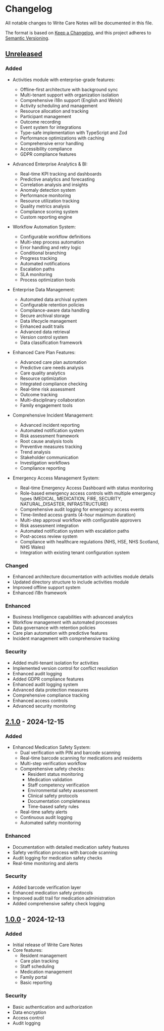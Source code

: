 # Changelog

All notable changes to Write Care Notes will be documented in this file.

The format is based on [Keep a Changelog](https://keepachangelog.com/en/1.0.0/),
and this project adheres to [Semantic Versioning](https://semver.org/spec/v2.0.0.html).

## [Unreleased]

### Added
- Activities module with enterprise-grade features:
  - Offline-first architecture with background sync
  - Multi-tenant support with organization isolation
  - Comprehensive i18n support (English and Welsh)
  - Activity scheduling and management
  - Resource allocation and tracking
  - Participant management
  - Outcome recording
  - Event system for integrations
  - Type-safe implementation with TypeScript and Zod
  - Performance optimizations with caching
  - Comprehensive error handling
  - Accessibility compliance
  - GDPR compliance features

- Advanced Enterprise Analytics & BI:
  - Real-time KPI tracking and dashboards
  - Predictive analytics and forecasting
  - Correlation analysis and insights
  - Anomaly detection system
  - Performance monitoring
  - Resource utilization tracking
  - Quality metrics analysis
  - Compliance scoring system
  - Custom reporting engine

- Workflow Automation System:
  - Configurable workflow definitions
  - Multi-step process automation
  - Error handling and retry logic
  - Conditional branching
  - Progress tracking
  - Automated notifications
  - Escalation paths
  - SLA monitoring
  - Process optimization tools

- Enterprise Data Management:
  - Automated data archival system
  - Configurable retention policies
  - Compliance-aware data handling
  - Secure archival storage
  - Data lifecycle management
  - Enhanced audit trails
  - Advanced data retrieval
  - Version control system
  - Data classification framework

- Enhanced Care Plan Features:
  - Advanced care plan automation
  - Predictive care needs analysis
  - Care quality analytics
  - Resource optimization
  - Integrated compliance checking
  - Real-time risk assessment
  - Outcome tracking
  - Multi-disciplinary collaboration
  - Family engagement tools

- Comprehensive Incident Management:
  - Advanced incident reporting
  - Automated notification system
  - Risk assessment framework
  - Root cause analysis tools
  - Preventive measures tracking
  - Trend analysis
  - Stakeholder communication
  - Investigation workflows
  - Compliance reporting

- Emergency Access Management System:
  - Real-time Emergency Access Dashboard with status monitoring
  - Role-based emergency access controls with multiple emergency types (MEDICAL, MEDICATION, FIRE, SECURITY, NATURAL_DISASTER, INFRASTRUCTURE)
  - Comprehensive audit logging for emergency access events
  - Time-limited access grants (4-hour maximum duration)
  - Multi-step approval workflow with configurable approvers
  - Risk assessment integration
  - Automated notification system with escalation paths
  - Post-access review system
  - Compliance with healthcare regulations (NHS, HSE, NHS Scotland, NHS Wales)
  - Integration with existing tenant configuration system

### Changed
- Enhanced architecture documentation with activities module details
- Updated directory structure to include activities module
- Improved offline support system
- Enhanced i18n framework

### Enhanced
- Business Intelligence capabilities with advanced analytics
- Workflow management with automated processes
- Data governance with retention policies
- Care plan automation with predictive features
- Incident management with comprehensive tracking

### Security
- Added multi-tenant isolation for activities
- Implemented version control for conflict resolution
- Enhanced audit logging
- Added GDPR compliance features
- Enhanced audit logging system
- Advanced data protection measures
- Comprehensive compliance tracking
- Enhanced access controls
- Advanced security monitoring

## [2.1.0] - 2024-12-15

### Added
- Enhanced Medication Safety System:
  - Dual verification with PIN and barcode scanning
  - Real-time barcode scanning for medications and residents
  - Multi-step verification workflow
  - Comprehensive safety checks:
    - Resident status monitoring
    - Medication validation
    - Staff competency verification
    - Environmental safety assessment
    - Clinical safety protocols
    - Documentation completeness
    - Time-based safety rules
  - Real-time safety alerts
  - Continuous audit logging
  - Automated safety monitoring

### Enhanced
- Documentation with detailed medication safety features
- Safety verification process with barcode scanning
- Audit logging for medication safety checks
- Real-time monitoring and alerts

### Security
- Added barcode verification layer
- Enhanced medication safety protocols
- Improved audit trail for medication administration
- Added comprehensive safety check logging

## [1.0.0] - 2024-12-13

### Added
- Initial release of Write Care Notes
- Core features:
  - Resident management
  - Care plan tracking
  - Staff scheduling
  - Medication management
  - Family portal
  - Basic reporting

### Security
- Basic authentication and authorization
- Data encryption
- Access control
- Audit logging

[Unreleased]: https://github.com/yourusername/write-care-notes/compare/v1.0.0...HEAD
[2.1.0]: https://github.com/yourusername/write-care-notes/releases/tag/v2.1.0
[1.0.0]: https://github.com/yourusername/write-care-notes/releases/tag/v1.0.0

